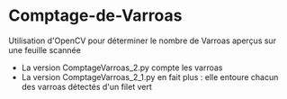 # Comptage-de-Varroas
Utilisation d'OpenCV pour déterminer le nombre de Varroas aperçus sur une feuille scannée

- La version ComptageVarroas_2.py compte les varroas
- La version ComptageVarroas_2_1.py en fait plus : elle entoure chacun des varroas détectés d'un filet vert

